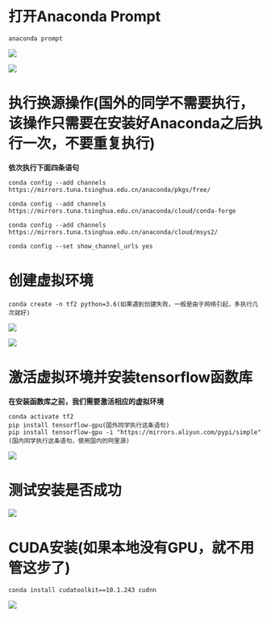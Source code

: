 # 打开Anaconda Prompt

```
anaconda prompt
```

![](https://maoxianxin1996.oss-accelerate.aliyuncs.com/environment/tensorflow/anacondaPrompt.png)

![](https://maoxianxin1996.oss-accelerate.aliyuncs.com/environment/tensorflow/openAnacondaPrompt.png)

# 执行换源操作(国外的同学不需要执行，该操作只需要在安装好Anaconda之后执行一次，不要重复执行)

**依次执行下面四条语句**

```
conda config --add channels https://mirrors.tuna.tsinghua.edu.cn/anaconda/pkgs/free/

conda config --add channels https://mirrors.tuna.tsinghua.edu.cn/anaconda/cloud/conda-forge

conda config --add channels https://mirrors.tuna.tsinghua.edu.cn/anaconda/cloud/msys2/

conda config --set show_channel_urls yes
```

# 创建虚拟环境

```
conda create -n tf2 python=3.6(如果遇到创建失败，一般是由于网络引起，多执行几次就好)
```

![](https://maoxianxin1996.oss-accelerate.aliyuncs.com/environment/tensorflow/createEnvs.png)

![](https://maoxianxin1996.oss-accelerate.aliyuncs.com/environment/tensorflow/createEnvsYes.png)

# 激活虚拟环境并安装tensorflow函数库

**在安装函数库之前，我们需要激活相应的虚拟环境**

```
conda activate tf2
pip install tensorflow-gpu(国外同学执行这条语句)
pip install tensorflow-gpu -i "https://mirrors.aliyun.com/pypi/simple"(国内同学执行这条语句，使用国内的阿里源)
```

![](https://maoxianxin1996.oss-accelerate.aliyuncs.com/environment/tensorflow/activateEnvs.png)

# 测试安装是否成功

![](https://maoxianxin1996.oss-accelerate.aliyuncs.com/environment/tensorflow/testInstalled.png)

# CUDA安装(如果本地没有GPU，就不用管这步了)

```
conda install cudatoolkit==10.1.243 cudnn
```

![](https://maoxianxin1996.oss-accelerate.aliyuncs.com/environment/tensorflow/installCuda.png)
